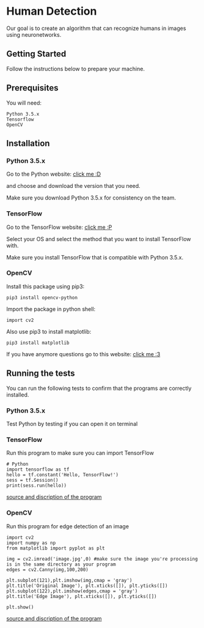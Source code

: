 
# Human Detection

Our goal is to create an algorithm that can recognize humans in images using neuronetworks. 

## Getting Started

Follow the instructions below to prepare your machine.

## Prerequisites

You will need:

```
Python 3.5.x
Tensorflow
OpenCV
```

## Installation

### Python 3.5.x

Go to the Python website: [click me :D](https://www.python.org/downloads/release/python-350/)

and choose and download the version that you need.

Make sure you download Python 3.5.x for consistency on the team.

### TensorFlow

Go to the TensorFlow website: [click me :P](https://www.tensorflow.org/install/)

Select your OS and select the method that you want to install TensorFlow with.

Make sure you install TensorFlow that is compatible with Python 3.5.x.

### OpenCV

Install this package using pip3:
```
pip3 install opencv-python
```

Import the package in python shell:
```
import cv2
```

Also use pip3 to install matplotlib:
```
pip3 install matplotlib
```

If you have anymore questions go to this website: [click me :3](https://pypi.python.org/pypi/opencv-python)


## Running the tests

You can run the following tests to confirm that the programs are correctly installed.

### Python 3.5.x

Test Python by testing if you can open it on terminal

### TensorFlow

Run this program to make sure you can import TensorFlow

```
# Python
import tensorflow as tf
hello = tf.constant('Hello, TensorFlow!')
sess = tf.Session()
print(sess.run(hello))
```
[source and discription of the program](https://www.tensorflow.org/install/install_mac) 

### OpenCV

Run this program for edge detection of an image

```
import cv2
import numpy as np
from matplotlib import pyplot as plt

img = cv2.imread('image.jpg',0) #make sure the image you're processing is in the same directory as your program
edges = cv2.Canny(img,100,200)

plt.subplot(121),plt.imshow(img,cmap = 'gray')
plt.title('Original Image'), plt.xticks([]), plt.yticks([])
plt.subplot(122),plt.imshow(edges,cmap = 'gray')
plt.title('Edge Image'), plt.xticks([]), plt.yticks([])

plt.show()
```
[source and discription of the program](http://opencv-python-tutroals.readthedocs.io/en/latest/py_tutorials/py_imgproc/py_canny/py_canny.html) 
